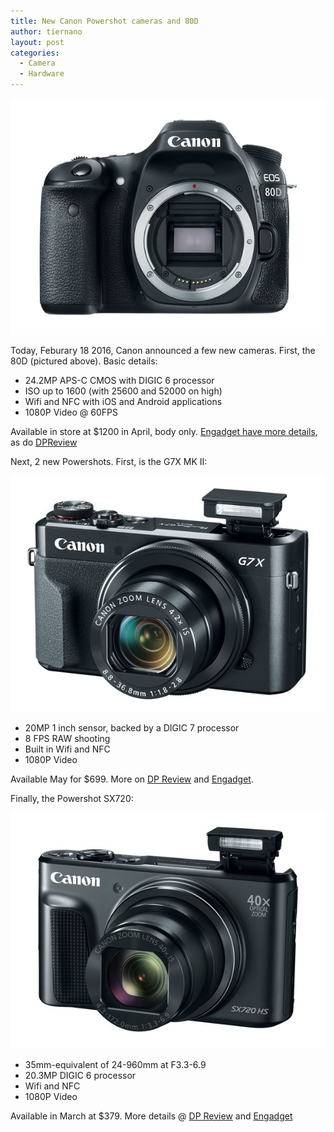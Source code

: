```yaml
---
title: New Canon Powershot cameras and 80D
author: tiernano
layout: post
categories:
  - Camera
  - Hardware
---
```


![mainimage](/wp-content/uploads/2016/02/20160218-eos80d.jpg "Canon 80D")

Today, Feburary 18 2016, Canon announced a few new cameras. First, the 80D (pictured above). Basic details:

* 24.2MP APS-C CMOS with DIGIC 6 processor
* ISO up to 1600 (with 25600 and 52000 on high)
* Wifi and NFC with iOS and Android applications
* 1080P Video @ 60FPS

Available in store at $1200 in April, body only. [Engadget have more details][1], as do [DPReview][2]

Next, 2 new Powershots. First, is the G7X MK II:

![mainimage](/wp-content/uploads/2016/02/20160218-psg7xmkii.jpg "Powershot G7X MKII")

* 20MP 1 inch sensor, backed by a DIGIC 7 processor
* 8 FPS RAW shooting
* Built in Wifi and NFC
* 1080P Video 

Available May for $699. More on [DP Review][5] and [Engadget][4].

Finally, the Powershot SX720:

![mainimage](/wp-content/uploads/2016/02/20160218-pssx720.jpg "Powershot SX720")

* 35mm-equivalent of 24-960mm at F3.3-6.9
* 20.3MP DIGIC 6 processor
* Wifi and NFC
* 1080P Video

Available in March at $379. More details @ [DP Review][3] and [Engadget][4]


[1]:http://www.engadget.com/2016/02/17/canon-eos-80d/
[2]:http://www.dpreview.com/news/7759831669/canon-eos-80d-updates-dual-pixel-af-bumps-resolution-with-24mp-sensor
[3]:http://www.dpreview.com/news/4034082826/canon-powershot-sx720-hs-boasts-new-40x-zoom-lens-with-a-compact-form-factor
[4]:http://www.engadget.com/2016/02/17/canon-powershot-g7-x-mark-ii-sx720-hs
[5]:http://www.dpreview.com/news/3727476475/canon-powershot-g7-x-mark-ii-boasts-faster-performance-improves-ergonomics
